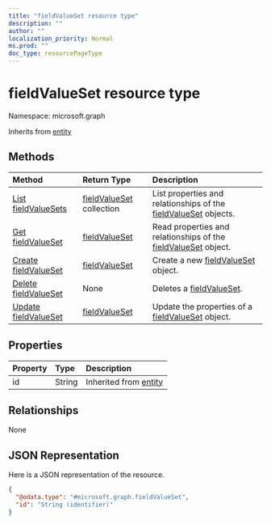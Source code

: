```yaml
---
title: "fieldValueSet resource type"
description: ""
author: ""
localization_priority: Normal
ms.prod: ""
doc_type: resourcePageType
---
```


# fieldValueSet resource type


Namespace: microsoft.graph




Inherits from [entity](../resources/entity.md)

## Methods
|Method|Return Type|Description|
|:---|:---|:---|
|[List fieldValueSets](../api/fieldvalueset-list.md)|[fieldValueSet](../resources/fieldvalueset.md) collection|List properties and relationships of the [fieldValueSet](../resources/fieldvalueset.md) objects.|
|[Get fieldValueSet](../api/fieldvalueset-get.md)|[fieldValueSet](../resources/fieldvalueset.md)|Read properties and relationships of the [fieldValueSet](../resources/fieldvalueset.md) object.|
|[Create fieldValueSet](../api/fieldvalueset-create.md)|[fieldValueSet](../resources/fieldvalueset.md)|Create a new [fieldValueSet](../resources/fieldvalueset.md) object.|
|[Delete fieldValueSet](../api/fieldvalueset-delete.md)|None|Deletes a [fieldValueSet](../resources/fieldvalueset.md).|
|[Update fieldValueSet](../api/fieldvalueset-update.md)|[fieldValueSet](../resources/fieldvalueset.md)|Update the properties of a [fieldValueSet](../resources/fieldvalueset.md) object.|

## Properties
|Property|Type|Description|
|:---|:---|:---|
|id|String| Inherited from [entity](../resources/entity.md)|

## Relationships
None

## JSON Representation
Here is a JSON representation of the resource.
<!-- {
  "blockType": "resource",
  "keyProperty": "id",
  "@odata.type": "microsoft.graph.fieldValueSet",
  "baseType": "microsoft.graph.entity",
  "openType": true
}
-->
``` json
{
  "@odata.type": "#microsoft.graph.fieldValueSet",
  "id": "String (identifier)"
}
```

